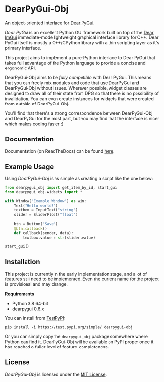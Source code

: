 # DearPyGui-Obj
An object-oriented interface for [Dear PyGui](https://github.com/hoffstadt/DearPyGui).

*Dear PyGui* is an excellent Python GUI framework built on top of the [Dear ImGui](https://github.com/ocornut/imgui) immediate-mode lightweight graphical interface library for C++. Dear PyGui itself is mostly a C++/CPython library with a thin scripting layer as it's primary interface.

This project aims to implement a pure-Python interface to Dear PyGui that takes full advantage of the Python language to provide a concise and ergonomic API.

DearPyGui-Obj aims to be *fully compatible* with Dear PyGui. This means that you can freely mix modules and code that use DearPyGui and DearPyGui-Obj without issues. Wherever possible, widget classes are designed to draw all of their state from DPG so that there is no possibility of invalidation. You can even create instances for widgets that were created from outside of DearPyGui-Obj. 

You'll find that there's a strong correspondence between DearPyGui-Obj and DearPyGui for the most part, but you may find that the interface is nicer which makes coding faster :)
## Documentation
Documentation (on ReadTheDocs) can be found [here](https://dearpygui-obj.readthedocs.io/en/latest/index.html).

## Example Usage
Using *DearPyGui-Obj* is as simple as creating a script like the one below:

``` python
from dearpygui_obj import get_item_by_id, start_gui
from dearpygui_obj.widgets import *

with Window("Example Window") as win:
    Text("Hello world!")
    textbox = InputText("string")
    slider = SliderFloat("float")
    
    btn = Button("Save")
    @btn.callback()
    def callback(sender, data):
        textbox.value = str(slider.value)

start_gui()
```

## Installation
This project is currently in the early implementation stage, and a lot of features still need to be implemented. Even the current name for the project is provisional and may change.

**Requirements**
- Python 3.8 64-bit
- dearpygui 0.6.x

You can install from [TestPyPI](https://test.pypi.org/project/dearpygui-obj/):
```
pip install -i https://test.pypi.org/simple/ dearpygui-obj
```

Or you can simply copy the `dearpygui_obj` package somewhere where Python can find it. 
DearPyGui-Obj will be available on PyPI proper once it has reached a fuller level of feature-completeness.

## License

*DearPyGui-Obj* is licensed under the [MIT License](https://github.com/mwerezak/DearPyGui-Obj/blob/master/LICENSE).
